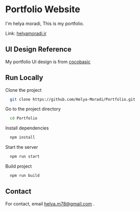 # Portfolio Website

I'm helya moradi,
This is my portfolio.

Link:
[helyamoradi.ir](https://helyamoradi.ir)

## UI Design Reference

My portfolio UI design is from [cocobasic](https://www.cocobasic.com/)

## Run Locally

Clone the project

```bash
  git clone https://github.com/Helya-Moradi/Portfolio.git
```

Go to the project directory

```bash
  cd Portfolio
```

Install dependencies

```bash
  npm install
```

Start the server

```bash
  npm run start
```

Build project

```bash
  npm run build
```


## Contact

For contact, email helya.m78@gmail.com .





